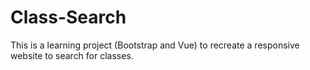# Class-Search
This is a learning project (Bootstrap and Vue) to recreate a responsive website to search for classes.
